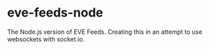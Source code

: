 # eve-feeds-node

The Node.js version of EVE Feeds. Creating this in an attempt to use websockets with socket.io.
